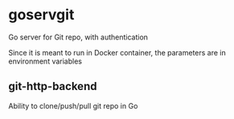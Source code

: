 # goservgit
Go server for Git repo, with authentication

Since it is meant to run in Docker container, the parameters are in environment variables

## git-http-backend
Ability to clone/push/pull git repo in Go
